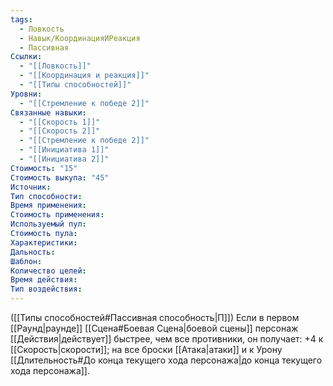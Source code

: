 ```yaml
---
tags:
  - Ловкость
  - Навык/КоординацияИРеакция
  - Пассивная
Ссылки:
  - "[[Ловкость]]"
  - "[[Координация и реакция]]"
  - "[[Типы способностей]]"
Уровни:
  - "[[Стремление к победе 2]]"
Связанные навыки:
  - "[[Скорость 1]]"
  - "[[Скорость 2]]"
  - "[[Стремление к победе 2]]"
  - "[[Инициатива 1]]"
  - "[[Инициатива 2]]"
Стоимость: "15"
Стоимость выкупа: "45"
Источник:
Тип способности:
Время применения:
Стоимость применения:
Используемый пул:
Стоимость пула:
Характеристики:
Дальность:
Шаблон:
Количество целей:
Время действия:
Тип воздействия:
---
```

([[Типы способностей#Пассивная способность|П]]) Если в первом [[Раунд|раунде]] [[Сцена#Боевая Сцена|боевой сцены]] персонаж [[Действия|действует]] быстрее, чем все противники, он получает: +4 к [[Скорость|скорости]]; на все броски [[Атака|атаки]] и к Урону [[Длительность#До конца текущего хода персонажа|до конца текущего хода персонажа]].